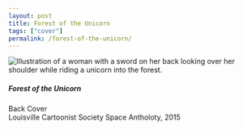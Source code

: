 ```yaml
---
layout: post
title: Forest of the Unicorn 
tags: ["cover"]
permalink: /forest-of-the-unicorn/
---
```


![Illustration of a woman with a sword on her back looking over her shoulder while riding a unicorn into the forest.](http://danaamundsen.site44.com/images/portfolio/covers/fantasy_anthology.png "Forest of the Unicorn")

##### Forest of the Unicorn

Back Cover  
Louisville Cartoonist Society Space Antholoty, 2015
